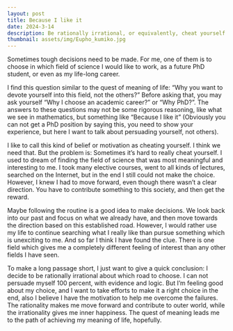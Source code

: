 ```yaml
---
layout: post
title: Because I like it
date: 2024-3-14
description: Be rationally irrational, or equivalently, cheat yourself.
thumbnail: assets/img/Eupho_kumiko.jpg
---
```

Sometimes tough decisions need to be made. For me, one of them is to choose in which field of science I would like to work, as a future PhD student, or even as my life-long career.  

I find this question similar to the quest of meaning of life: “Why you want to devote yourself into this field, not the others?” Before asking that, you may ask yourself “Why I choose an academic career?” or “Why PhD?”. The answers to these questions may not be some rigorous reasoning, like what we see in mathematics, but something like “Because I like it” (Obviously you can not get a PhD position by saying this, you need to show your experience, but here I want to talk about persuading yourself, not others). 

I like to call this kind of belief or motivation as cheating yourself. I think we need that. But the problem is: Sometimes it’s hard to really cheat yourself. I used to dream of finding the field of science that was most meaningful and interesting to me. I took many elective courses, went to all kinds of lectures, searched on the Internet, but in the end I still could not make the choice. However, I knew I had to move forward, even though there wasn’t a clear direction. You have to contribute something to this society, and then get the reward. 

Maybe following the routine is a good idea to make decisions. We look back into our past and focus on what we already have, and then move towards the direction based on this established road. However, I would rather use my life to continue searching what I really like than pursue something which is unexciting to me. And so far I think I have found the clue. There is one field which gives me a completely different feeling of interest than any other fields I have seen. 

To make a long passage short, I just want to give a quick conclusion: I decide to be rationally irrational about which road to choose. I can not persuade myself 100 percent, with evidence and logic. But I’m feeling good about my choice, and I want to take efforts to make it a right choice in the end, also I believe I have the motivation to help me overcome the failures. The rationality makes me move forward and contribute to outer world, while the irrationality gives me inner happiness. The quest of meaning leads me to the path of achieving my meaning of life, hopefully.  

